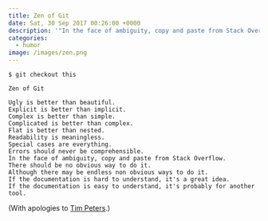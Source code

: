 ```yaml
---
title: Zen of Git
date: Sat, 30 Sep 2017 00:26:00 +0000
description: '"In the face of ambiguity, copy and paste from Stack Overflow."'
categories:
  - humor
image: /images/zen.png
---
```


    $ git checkout this

    Zen of Git

    Ugly is better than beautiful.
    Explicit is better than implicit.
    Complex is better than simple.
    Complicated is better than complex.
    Flat is better than nested.
    Readability is meaningless.
    Special cases are everything.
    Errors should never be comprehensible.
    In the face of ambiguity, copy and paste from Stack Overflow.
    There should be no obvious way to do it.
    Although there may be endless non obvious ways to do it.
    If the documentation is hard to understand, it's a great idea.
    If the documentation is easy to understand, it's probably for another tool.

(With apologies to [Tim Peters](https://www.python.org/dev/peps/pep-0020/).)
